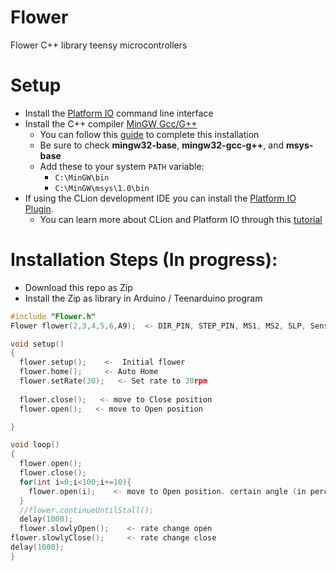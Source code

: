 # Flower

Flower C++ library teensy microcontrollers

# Setup

* Install the [Platform IO](https://platformio.org/install/cli) command line interface
* Install the C++ compiler [MinGW Gcc/G++](https://sourceforge.net/projects/mingw/files/latest/download)
    * You can follow this [guide](https://www.ics.uci.edu/~pattis/common/handouts/mingweclipse/mingw.html) to complete
      this installation
    * Be sure to check __mingw32-base__, __mingw32-gcc-g++__, and __msys-base__
    * Add these to your system `PATH` variable:
        * `C:\MinGW\bin`
        * `C:\MinGW\msys\1.0\bin`
* If using the CLion development IDE you can install
  the [Platform IO Plugin](https://plugins.jetbrains.com/plugin/13922-platformio-for-clion).
    * You can learn more about CLion and Platform IO through
      this [tutorial](https://blog.jetbrains.com/clion/2020/08/arduino-from-hobby-to-prof-p1/)

# Installation Steps (In progress):

- Download this repo as Zip
- Install the Zip as library in Arduino / Teenarduino program

```cpp
#include "Flower.h"
Flower flower(2,3,4,5,6,A9);  <- DIR_PIN, STEP_PIN, MS1, MS2, SLP, Sensor Pin

void setup()
{
  flower.setup();    <-  Initial flower
  flower.home();     <- Auto Home
  flower.setRate(30);   <- Set rate to 30rpm
  
  flower.close();   <- move to Close position
  flower.open();   <- move to Open position

}

void loop()
{
  flower.open();
  flower.close();
  for(int i=0;i<100;i+=10){
    flower.open(i);    <- move to Open position. certain angle (in percentage)
  }
  //flower.continueUntilStall();
  delay(1000);
  flower.slowlyOpen();    <- rate change open
flower.slowlyClose();     <- rate change close
delay(1000);
}

```
